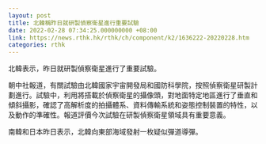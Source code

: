 ```yaml
---
layout: post
title: 北韓稱昨日就研製偵察衛星進行重要試驗
date: 2022-02-28 07:34:25.000000000 +08:00
link: https://news.rthk.hk/rthk/ch/component/k2/1636222-20220228.htm
categories: rthk
---
```


北韓表示，昨日就研製偵察衛星進行了重要試驗。

朝中社報道，有關試驗由北韓國家宇宙開發局和國防科學院，按照偵察衛星研製計劃進行。試驗中，利用將搭載於偵察衛星的攝像頭，對地面特定地區進行了垂直和傾斜攝影，確認了高解析度的拍攝體系、資料傳輸系統和姿態控制裝置的特性，以及動作的準確性。報道評價今次試驗在研製偵察衛星領域具有重要意義。

南韓和日本昨日表示，北韓向東部海域發射一枚疑似彈道導彈。
